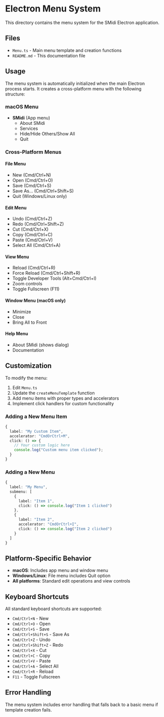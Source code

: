 # Electron Menu System

This directory contains the menu system for the SMidi Electron application.

## Files

- `Menu.ts` - Main menu template and creation functions
- `README.md` - This documentation file

## Usage

The menu system is automatically initialized when the main Electron process starts. It creates a cross-platform menu with the following structure:

### macOS Menu
- **SMidi** (App menu)
  - About SMidi
  - Services
  - Hide/Hide Others/Show All
  - Quit

### Cross-Platform Menus

#### File Menu
- New (Cmd/Ctrl+N)
- Open (Cmd/Ctrl+O)
- Save (Cmd/Ctrl+S)
- Save As... (Cmd/Ctrl+Shift+S)
- Quit (Windows/Linux only)

#### Edit Menu
- Undo (Cmd/Ctrl+Z)
- Redo (Cmd/Ctrl+Shift+Z)
- Cut (Cmd/Ctrl+X)
- Copy (Cmd/Ctrl+C)
- Paste (Cmd/Ctrl+V)
- Select All (Cmd/Ctrl+A)

#### View Menu
- Reload (Cmd/Ctrl+R)
- Force Reload (Cmd/Ctrl+Shift+R)
- Toggle Developer Tools (Alt+Cmd/Ctrl+I)
- Zoom controls
- Toggle Fullscreen (F11)

#### Window Menu (macOS only)
- Minimize
- Close
- Bring All to Front

#### Help Menu
- About SMidi (shows dialog)
- Documentation

## Customization

To modify the menu:

1. Edit `Menu.ts`
2. Update the `createMenuTemplate` function
3. Add menu items with proper types and accelerators
4. Implement click handlers for custom functionality

### Adding a New Menu Item

```typescript
{
  label: "My Custom Item",
  accelerator: "CmdOrCtrl+M",
  click: () => {
    // Your custom logic here
    console.log("Custom menu item clicked");
  }
}
```

### Adding a New Menu

```typescript
{
  label: "My Menu",
  submenu: [
    {
      label: "Item 1",
      click: () => console.log("Item 1 clicked")
    },
    {
      label: "Item 2",
      accelerator: "CmdOrCtrl+I",
      click: () => console.log("Item 2 clicked")
    }
  ]
}
```

## Platform-Specific Behavior

- **macOS**: Includes app menu and window menu
- **Windows/Linux**: File menu includes Quit option
- **All platforms**: Standard edit operations and view controls

## Keyboard Shortcuts

All standard keyboard shortcuts are supported:
- `Cmd/Ctrl+N` - New
- `Cmd/Ctrl+O` - Open
- `Cmd/Ctrl+S` - Save
- `Cmd/Ctrl+Shift+S` - Save As
- `Cmd/Ctrl+Z` - Undo
- `Cmd/Ctrl+Shift+Z` - Redo
- `Cmd/Ctrl+X` - Cut
- `Cmd/Ctrl+C` - Copy
- `Cmd/Ctrl+V` - Paste
- `Cmd/Ctrl+A` - Select All
- `Cmd/Ctrl+R` - Reload
- `F11` - Toggle Fullscreen

## Error Handling

The menu system includes error handling that falls back to a basic menu if template creation fails.


